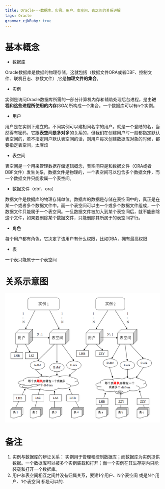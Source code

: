 ```yaml
---
title: Oracle---数据库、实例、用户、表空间、表之间的关系讲解 
tags: Oracle
grammar_cjkRuby: true
---
```


#  基本概念

 - 数据库

Oracle数据库是数据的物理存储。这就包括（数据文件ORA或者DBF、控制文件、联机日志、参数文件）,它是**物理文件的集合**。

 - 实例

实例是访问Oracle数据库所需的一部分计算机内存和辅助处理后台进程，是由**进程和这些进程所使用的内存**(SGA)所构成一个集合。一个数据库可以有n个实例。

 - 用户

用户是在实例下建立的。不同实例可以建相同名字的用户。就是一个登陆的名，当然得有密码，它跟**表空间是多对多**的关系的，但我们在创建用户时一般都指定默认表空间的，若不指定用户默认表空间的话，则用户每次创建数据库对象的时候，都要指定表空间，太麻烦

 - 表空间

表空间是一个用来管理数据存储逻辑概念，表空间只是和数据文件（ORA或者DBF文件）发生关系，数据文件是物理的，一个表空间可以包含多个数据文件，而一个数据文件只能隶属一个表空间。

 - 数据文件（dbf、ora）
 
数据文件是数据库的物理存储单位。数据库的数据是存储在表空间中的，真正是在某一个或者多个数据文件中。而一个表空间可以由一个或多个数据文件组成，一个数据文件只能属于一个表空间。一旦数据文件被加入到某个表空间后，就不能删除这个文件，如果要删除某个数据文件，只能删除其所属于的表空间才行。

 - 角色

每个用户都有角色，它决定了该用户有什么权限，比如DBA，拥有最高权限

 - 表
  
一个表只能属于一个表空间


# 关系示意图
![enter description here][1]


# 备注
 

 1. 实例与数据库的辩证关系：
    实例用于管理和控制数据库；而数据库为实例提供数据。一个数据库可以被多个实例装载和打开；而一个实例在其生存期内只能装载和打开一个数据库。
 2. 用户和表空间相互之间并没有归属关系，要建1个用户、N个表空间 或是N个用户、1个表空间 都是可以的.

  [1]: ./images/%E5%9F%BA%E7%A1%80%E6%A6%82%E5%BF%B5.jpg "基础概念"